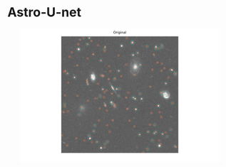 # Astro-U-net
<p align="center"><img src="Images/star_detection_aper10/11700_2t*1/Original_11700_2t*1.png" height="300px"></p>
